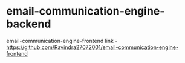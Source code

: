 # email-communication-engine-backend

email-communication-engine-frontend link - 
https://github.com/Ravindra27072001/email-communication-engine-frontend
